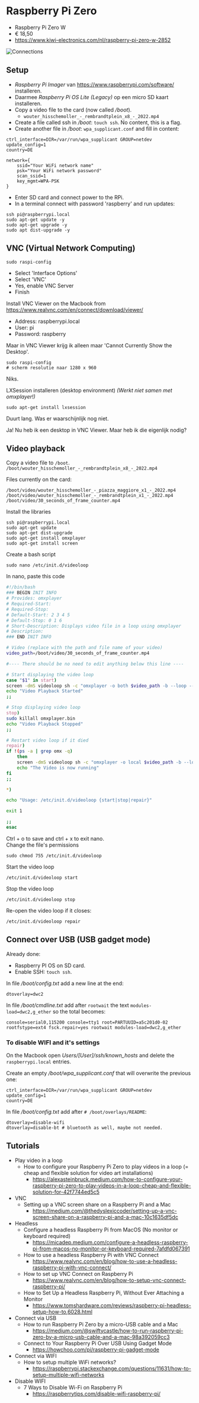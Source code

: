 # Raspberry Pi Zero

* Raspberry Pi Zero W
* € 18,50
* https://www.kiwi-electronics.com/nl/raspberry-pi-zero-w-2852


![Connections](assets/images/raspberry-pi-zero-connections.jpg 'Connections')

## Setup

* *Raspberry Pi Imager* van https://www.raspberrypi.com/software/ installeren.
* Daarmee *Raspberry Pi OS Lite (Legacy)* op een micro SD kaart installeren.
* Copy a video file to the card (now called */boot*).
	* `wouter_hisschemoller_-_rembrandtplein_x8_-_2022.mp4`
* Create a file called ssh in */boot*: `touch ssh`. No content, this is a flag.
* Create another file in */boot*: `wpa_supplicant.conf` and fill in content:

```
ctrl_interface=DIR=/var/run/wpa_supplicant GROUP=netdev
update_config=1
country=DE

network={
	ssid="Your WiFi network name"
	psk="Your WiFi network password"
	scan_ssid=1
	key_mgmt=WPA-PSK
}
```

* Enter SD card and connect power to the RPi.
* In a terminal connect with password 'raspberry' and run updates:

```
ssh pi@raspberrypi.local
sudo apt-get update -y
sudo apt-get upgrade -y
sudo apt dist-upgrade -y
```	

## VNC (Virtual Network Computing)

```
sudo raspi-config
```

* Select 'Interface Options'
* Select 'VNC'
* Yes, enable VNC Server
* Finish

Install VNC Viewer on the Macbook from https://www.realvnc.com/en/connect/download/viewer/

* Address: raspberrypi.local
* User: pi
* Password: raspberry

Maar in VNC Viewer krijg ik alleen maar 'Cannot Currently Show the Desktop'.

```
sudo raspi-config
# scherm resolutie naar 1280 x 960
```

Niks.

LXSession installeren (desktop environment) *(Werkt niet samen met omxplayer!)*

```
sudo apt-get install lxsession
```

Duurt lang. Was er waarschijnlijk nog niet.

Ja! Nu heb ik een desktop in VNC Viewer. Maar heb ik die eigenlijk nodig?


## Video playback

Copy a video file to `/boot`.<br>
`/boot/wouter_hisschemoller_-_rembrandtplein_x8_-_2022.mp4`

Files currently on the card:

```
/boot/video/wouter_hisschemoller_-_piazza_maggiore_x1_-_2022.mp4
/boot/video/wouter_hisschemoller_-_rembrandtplein_x1_-_2022.mp4
/boot/video/30_seconds_of_frame_counter.mp4
```

Install the libraries
```
ssh pi@raspberrypi.local
sudo apt-get update
sudo apt-get dist-upgrade
sudo apt-get install omxplayer
sudo apt-get install screen
```

Create a bash script
```
sudo nano /etc/init.d/videoloop
```

In nano, paste this code
```bash
#!/bin/bash
### BEGIN INIT INFO
# Provides: omxplayer
# Required-Start:
# Required-Stop:
# Default-Start: 2 3 4 5
# Default-Stop: 0 1 6
# Short-Description: Displays video file in a loop using omxplayer
# Description:
### END INIT INFO

# Video (replace with the path and file name of your video)
video_path=/boot/video/30_seconds_of_frame_counter.mp4

#---- There should be no need to edit anything below this line ----

# Start displaying the video loop
case "$1" in start)
screen -dmS videoloop sh -c "omxplayer -o both $video_path -b --loop --no-osd"
echo "Video Playback Started"
;;

# Stop displaying video loop
stop)
sudo killall omxplayer.bin
echo "Video Playback Stopped"
;;

# Restart video loop if it died
repair)
if !(ps -a | grep omx -q)
    then
    screen -dmS videoloop sh -c "omxplayer -o local $video_path -b --loop --no-osd"
    echo "The Video is now running"
fi
;;

*)

echo "Usage: /etc/init.d/videoloop {start|stop|repair}"

exit 1

;;
esac
```

Ctrl + o to save and ctrl + x to exit nano.<br>
Change the file's permissions

```
sudo chmod 755 /etc/init.d/videoloop
```

Start the video loop
```
/etc/init.d/videoloop start
```

Stop the video loop
```
/etc/init.d/videoloop stop
```

Re-open the video loop if it closes:
```
/etc/init.d/videoloop repair
```

## Connect over USB (USB gadget mode)

Already done:

* Raspberry PI OS on SD card.
* Enable SSH: `touch ssh`.

In file */boot/config.txt* add a new line at the end:

```
dtoverlay=dwc2	
```

In file */boot/cmdline.txt* add after `rootwait` the text `modules-load=dwc2,g_ether` so the total
becomes:

```
console=serial0,115200 console=tty1 root=PARTUUID=a5c201d0-02 rootfstype=ext4 fsck.repair=yes rootwait modules-load=dwc2,g_ether
```

### To disable WIFI and it's settings

On the Macbook open *Users/[User]/ssh/known_hosts* and delete the `raspberrypi.local` entries.

Create an empty */boot/wpa_supplicant.conf* that will overwrite the previous one:

```
ctrl_interface=DIR=/var/run/wpa_supplicant GROUP=netdev
update_config=1
country=DE
```

In file */boot/config.txt* add after `# /boot/overlays/README`:

```
dtoverlay=disable-wifi
dtoverlay=disable-bt # bluetooth as well, maybe not needed.
```

## Tutorials

* Play video in a loop
	* How to configure your Raspberry Pi Zero to play videos in a loop (= cheap and flexible solution for
video art installations)
		* https://alexasteinbruck.medium.com/how-to-configure-your-raspberry-pi-zero-to-play-videos-in-a-loop-cheap-and-flexible-solution-for-42f7744ed5c5
* VNC
	* Setting up a VNC screen share on a Raspberry Pi and a Mac
		* https://medium.com/@thedyslexiccoder/setting-up-a-vnc-screen-share-on-a-raspberry-pi-and-a-mac-10c1635df5dc
* Headless
	* Configure a headless Raspberry Pi from MacOS (No monitor or keyboard required)
		* https://micadep.medium.com/configure-a-headless-raspberry-pi-from-macos-no-monitor-or-keyboard-required-7afdfd067391
	* How to use a headless Raspberry Pi with VNC Connect
		* https://www.realvnc.com/en/blog/how-to-use-a-headless-raspberry-pi-with-vnc-connect/
	* How to set up VNC Connect on Raspberry Pi
		* https://www.realvnc.com/en/blog/how-to-setup-vnc-connect-raspberry-pi/
	* How to Set Up a Headless Raspberry Pi, Without Ever Attaching a Monitor
		* https://www.tomshardware.com/reviews/raspberry-pi-headless-setup-how-to,6028.html
* Connect via USB
	* How to run Raspberry Pi Zero by a micro-USB cable and a Mac
		* https://medium.com/@swiftycastle/how-to-run-raspberry-pi-zero-by-a-micro-usb-cable-and-a-mac-98a392059cc3
	* Connect to Your Raspberry Pi Over USB Using Gadget Mode
		* https://howchoo.com/pi/raspberry-pi-gadget-mode
* Connect via WIFI
	* How to setup multiple WiFi networks?
		* https://raspberrypi.stackexchange.com/questions/11631/how-to-setup-multiple-wifi-networks
* Disable WIFI
	* 7 Ways to Disable Wi-Fi on Raspberry Pi
		* https://raspberrytips.com/disable-wifi-raspberry-pi/
